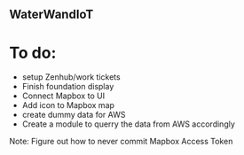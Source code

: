 ## WaterWandIoT

# To do:
 - setup Zenhub/work tickets
 - Finish foundation display
 - Connect Mapbox to UI
 - Add icon to Mapbox map
 - create dummy data for AWS
 - Create a module to querry the data from AWS accordingly
  
Note: Figure out how to never commit Mapbox Access Token
